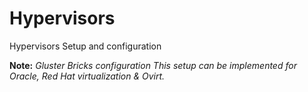 # Hypervisors

Hypervisors Setup and configuration

**Note:** *Gluster Bricks configuration*
*This setup can be implemented for Oracle, Red Hat virtualization & Ovirt.*
